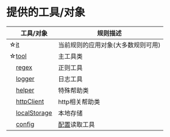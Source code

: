 # 提供的工具/对象

| &nbsp;&nbsp;&nbsp;&nbsp;工具/对象 | 规则描述 |
| ------------ | ------------ |
| ☆[it](tools/it.md) | 当前规则的应用对象(大多数规则可用) |
| ☆[tool](tools/tool.md) | 主工具类 |
| &nbsp;&nbsp;&nbsp;&nbsp;[regex](tools/regex.md) | 正则工具 |
| &nbsp;&nbsp;&nbsp;&nbsp;[logger](tools/logger.md) | 日志工具 |
| &nbsp;&nbsp;&nbsp;&nbsp;[helper](tools/helper.md) | 特殊帮助类 |
| &nbsp;&nbsp;&nbsp;&nbsp;[httpClient](tools/httpClient.md) | http相关帮助类 |
| &nbsp;&nbsp;&nbsp;&nbsp;[localStorage](tools/localStorage.md) | 本地存储 |
| &nbsp;&nbsp;&nbsp;&nbsp;[config](tools/config.md) | [配置](../local-file-config.md)读取工具 |